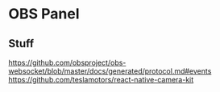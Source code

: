 # OBS Panel

## Stuff
https://github.com/obsproject/obs-websocket/blob/master/docs/generated/protocol.md#events
https://github.com/teslamotors/react-native-camera-kit